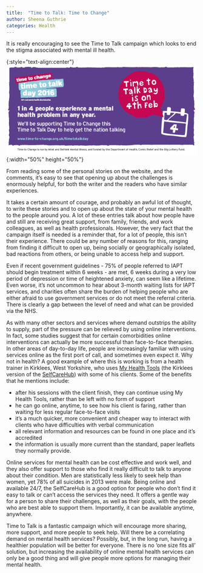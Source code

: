 ```yaml
---
title:  "Time to Talk: Time to Change"
author: Sheena Guthrie
categories: Health
---
```

It is really encouraging to see the Time to Talk campaign which looks to end the stigma associated with mental ill health.

{:style="text-align:center"}
![Banner](/assets/images/2016-02-05-time-to-talk-time-to-change/time-to-talk-day_-is-on-the-4th-email-banner.png){:width="50%" height="50%"}

From reading some of the personal stories on the website, and the comments, it’s easy to see that opening up about the challenges is enormously helpful, for both the writer and the readers who have similar experiences.
 
It takes a certain amount of courage, and probably an awful lot of thought, to write these stories and to open up about the state of your mental health to the people around you.  A lot of these entries talk about how people have and still are receiving great support, from family, friends, and work colleagues, as well as health professionals.  However, the very fact that the campaign itself is needed is a reminder that, for a lot of people, this isn’t their experience.  There could be any number of reasons for this, ranging from finding it difficult to open up, being socially or geographically isolated, bad reactions from others, or being unable to access help and support.  
 
Even if recent government guidelines - 75% of people referred to IAPT should begin treatment within 6 weeks - are met, 6 weeks during a very low period of depression or time of heightened anxiety, can seem like a lifetime.  Even worse, it’s not uncommon to hear about 3-month waiting lists for IAPT services, and charities often share the burden of helping people who are either afraid to use government services or do not meet the referral criteria.  There is clearly a gap between the level of need and what can be provided via the NHS.
 
As with many other sectors and services where demand outstrips the ability to supply, part of the pressure can be relieved by using online interventions.  In fact, some studies suggest that for certain comorbidities online interventions can actually be more successful than face-to-face therapies.  In other areas of day-to-day life, people are increasingly familiar with using services online as the first port of call, and sometimes even expect it.  Why not in health?  A good example of where this is working is from a health trainer in Kirklees, West Yorkshire, who uses [My Health Tools](https://www.myhealthtools.uk/) (the Kirklees version of the [SelfCareHub](https://about.lookinglocal.gov.uk/solutions/selfcarehub/)) with some of his clients.  Some of the benefits that he mentions include:
 
- after his sessions with the client finish, they can continue using My Health Tools, rather than be left with no form of support
- he can go online, anytime, to see how his client is faring, rather than waiting for less regular face-to-face visits
- it’s a much quicker, more convenient and cheaper way to interact with clients who have difficulties with verbal communication
- all relevant information and resources can be found in one place and it’s accredited
- the information is usually more current than the standard, paper leaflets they normally provide.
 
Online services for mental health can be cost effective and work well, and they also offer support to those who find it really difficult to talk to anyone about their condition.  Men are statistically less likely to seek help than women, yet 78% of all suicides in 2013 were male.  Being online and available 24/7, the SelfCareHub is a good option for people who don’t find it easy to talk or can’t access the services they need.  It offers a gentle way for a person to share their challenges, as well as their goals, with the people who are best able to support them.  Importantly, it can be available anytime, anywhere.
 
Time to Talk is a fantastic campaign which will encourage more sharing, more support, and more people to seek help.  Will there be a correlating demand on mental health services?  Possibly, but, in the long run, having a healthier population will be better for everyone.  There is no ‘one size fits all’ solution, but increasing the availability of online mental health services can only be a good thing and will give people more options for managing their mental health.